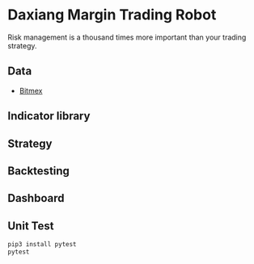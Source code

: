 # Daxiang Margin Trading Robot    

Risk management is a thousand times more important than your trading strategy.

## Data
- [Bitmex](https://github.com/BitMEX/sample-market-maker)

## Indicator library

## Strategy

## Backtesting

## Dashboard

## Unit Test
~~~python
pip3 install pytest
pytest
~~~